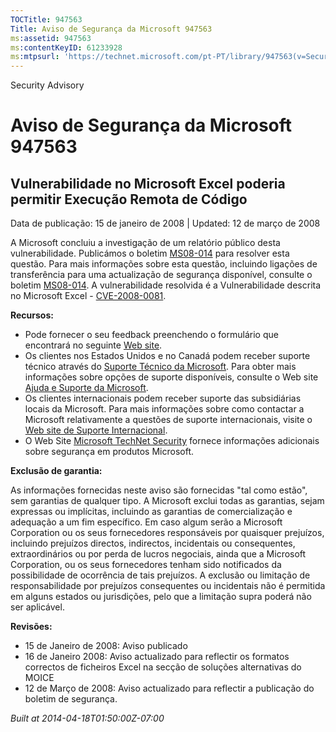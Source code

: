 ```yaml
---
TOCTitle: 947563
Title: Aviso de Segurança da Microsoft 947563
ms:assetid: 947563
ms:contentKeyID: 61233928
ms:mtpsurl: 'https://technet.microsoft.com/pt-PT/library/947563(v=Security.10)'
---
```


Security Advisory

Aviso de Segurança da Microsoft 947563
======================================

Vulnerabilidade no Microsoft Excel poderia permitir Execução Remota de Código
-----------------------------------------------------------------------------

Data de publicação: 15 de janeiro de 2008 | Updated: 12 de março de 2008

A Microsoft concluiu a investigação de um relatório público desta vulnerabilidade. Publicámos o boletim [MS08-014](http://technet.microsoft.com/security/bulletin/ms08-014) para resolver esta questão. Para mais informações sobre esta questão, incluindo ligações de transferência para uma actualização de segurança disponível, consulte o boletim [MS08-014](http://technet.microsoft.com/security/bulletin/ms08-014). A vulnerabilidade resolvida é a Vulnerabilidade descrita no Microsoft Excel - [CVE-2008-0081](http://www.cve.mitre.org/cgi-bin/cvename.cgi?name=cve-2008-0081).

**Recursos:**

-   Pode fornecer o seu feedback preenchendo o formulário que encontrará no seguinte [Web site](https://support.microsoft.com/common/survey.aspx?scid=sw;en;1257&amp;showpage=1&amp;ws=technet&amp;sd=tech).
-   Os clientes nos Estados Unidos e no Canadá podem receber suporte técnico através do [Suporte Técnico da Microsoft](http://go.microsoft.com/fwlink/?linkid=21131). Para obter mais informações sobre opções de suporte disponíveis, consulte o Web site [Ajuda e Suporte da Microsoft](http://support.microsoft.com/).
-   Os clientes internacionais podem receber suporte das subsidiárias locais da Microsoft. Para mais informações sobre como contactar a Microsoft relativamente a questões de suporte internacionais, visite o [Web site de Suporte Internacional](http://go.microsoft.com/fwlink/?linkid=21155).
-   O Web Site [Microsoft TechNet Security](http://go.microsoft.com/fwlink/?linkid=21132) fornece informações adicionais sobre segurança em produtos Microsoft.

**Exclusão de garantia:**

As informações fornecidas neste aviso são fornecidas "tal como estão", sem garantias de qualquer tipo. A Microsoft exclui todas as garantias, sejam expressas ou implícitas, incluindo as garantias de comercialização e adequação a um fim específico. Em caso algum serão a Microsoft Corporation ou os seus fornecedores responsáveis por quaisquer prejuízos, incluindo prejuízos directos, indirectos, incidentais ou consequentes, extraordinários ou por perda de lucros negociais, ainda que a Microsoft Corporation, ou os seus fornecedores tenham sido notificados da possibilidade de ocorrência de tais prejuízos. A exclusão ou limitação de responsabilidade por prejuízos consequentes ou incidentais não é permitida em alguns estados ou jurisdições, pelo que a limitação supra poderá não ser aplicável.

**Revisões:**

-   15 de Janeiro de 2008: Aviso publicado
-   16 de Janeiro 2008: Aviso actualizado para reflectir os formatos correctos de ficheiros Excel na secção de soluções alternativas do MOICE
-   12 de Março de 2008: Aviso actualizado para reflectir a publicação do boletim de segurança.

*Built at 2014-04-18T01:50:00Z-07:00*
